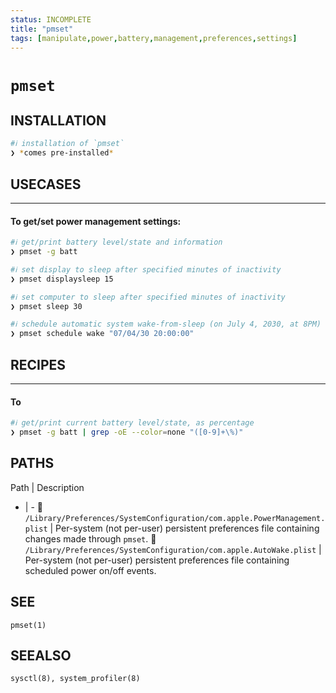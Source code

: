 ```yaml
---
status: INCOMPLETE
title: "pmset"
tags: [manipulate,power,battery,management,preferences,settings]
---
```


# `pmset`

## INSTALLATION


```bash
#ℹ︎ installation of `pmset`
❯ *comes pre-installed*
```


## USECASES

----
#### To get/set power management settings:


```bash
#ℹ︎ get/print battery level/state and information
❯ pmset -g batt
```



```bash
#ℹ︎ set display to sleep after specified minutes of inactivity
❯ pmset displaysleep 15
```



```bash
#ℹ︎ set computer to sleep after specified minutes of inactivity
❯ pmset sleep 30
```



```bash
#ℹ︎ schedule automatic system wake-from-sleep (on July 4, 2030, at 8PM)
❯ pmset schedule wake "07/04/30 20:00:00"
```


## RECIPES

----
#### To


```bash
#ℹ︎ get/print current battery level/state, as percentage
❯ pmset -g batt | grep -oE --color=none "([0-9]+\%)"
```



## PATHS

Path | Description
- | -
📂 `/Library/Preferences/SystemConfiguration/com.apple.PowerManagement.plist` | Per-system (not per-user) persistent preferences file containing changes made through `pmset`.
📂 `/Library/Preferences/SystemConfiguration/com.apple.AutoWake.plist` | Per-system (not per-user) persistent preferences file containing scheduled power on/off events.

## SEE

    pmset(1)

## SEEALSO

    sysctl(8), system_profiler(8)

